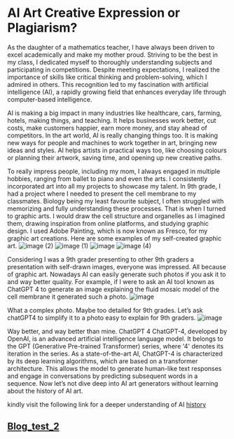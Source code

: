 # AI Art Creative Expression or Plagiarism?

As the daughter of a mathematics teacher, I have always been driven to excel academically and make my mother proud. Striving to be the best in my class, I dedicated myself to thoroughly understanding subjects and participating in competitions. Despite meeting expectations, I realized the importance of skills like critical thinking and problem-solving, which I admired in others. This recognition led to my fascination with artificial intelligence (AI), a rapidly growing field that enhances everyday life through computer-based intelligence. 

AI is making a big impact in many industries like healthcare, cars, farming, hotels, making things, and teaching. It helps businesses work better, cut costs, make customers happier, earn more money, and stay ahead of competitors. In the art world, AI is really changing things too. It is making new ways for people and machines to work together in art, bringing new ideas and styles. AI helps artists in practical ways too, like choosing colours or planning their artwork, saving time, and opening up new creative paths.

To really impress people, including my mom, I always engaged in multiple hobbies, ranging from ballet to piano and even the arts. I consistently incorporated art into all my projects to showcase my talent. In 9th grade, I had a project where I needed to present the cell membrane to my classmates. Biology being my least favourite subject, I often struggled with memorizing and fully understanding these processes. That is when I turned to graphic arts. I would draw the cell structure and organelles as I imagined them, drawing inspiration from online platforms, and studying graphic design. I used Adobe Painting, which is now known as Fresco, for my graphic art creations. Here are some examples of my self-created graphic art.
![image (2)](https://github.com/Khadija-mahmoud/ai_art_plagiarism_post/assets/150390985/8d950943-18e1-4f13-807b-45f21d7a4fd4)
![image (1)](https://github.com/Khadija-mahmoud/ai_art_plagiarism_post/assets/150390985/eb30c986-7844-411e-a553-d9c0af4b311a)
![image](https://github.com/Khadija-mahmoud/ai_art_plagiarism_post/assets/150390985/3deada7a-32b8-45ec-8a86-b1cdc47e9aba)
![image (4)](https://github.com/Khadija-mahmoud/ai_art_plagiarism_post/assets/150390985/28701f73-97a4-4fb3-a026-491f4a039712)

Considering I was a 9th grader presenting to other 9th graders a presentation with self-drawn images, everyone was impressed. All because of graphic art. Nowadays AI can easily generate such photos if you ask it to and way better quality. For example, if I were to ask an AI tool known as ChatGPT 4 to generate an image explaining the fluid mosaic model of the cell membrane it generated such a photo.
![image](https://github.com/Khadija-mahmoud/ai_art_plagiarism_post/assets/150390985/b3c23436-d1ac-40b4-b24d-b891565a39a0)

What a complex photo. Maybe too detailed for 9th grades. Let’s ask chatGPT4 to simplify it to a photo easy to explain for 9th graders. 
![image](https://github.com/Khadija-mahmoud/ai_art_plagiarism_post/assets/150390985/c1468988-4aa0-4c8f-a1e2-c783b78a945b)

Way better, and way better than mine. ChatGPT 4 ChatGPT-4, developed by OpenAI, is an advanced artificial intelligence language model. It belongs to the GPT (Generative Pre-trained Transformer) series, where '4' denotes its iteration in the series. As a state-of-the-art AI, ChatGPT-4 is characterized by its deep learning algorithms, which are based on a transformer architecture. This allows the model to generate human-like text responses and engage in conversations by predicting subsequent words in a sequence. Now let’s not dive deep into AI art generators without learning about the history of AI art. 

kindly visit the following link for a deeper understanding of AI [history]([url](https://khadija-mahmoud.github.io/AI_Art_Timeline/)) 

 ## [Blog_test_2](blog.2.test.md) 
